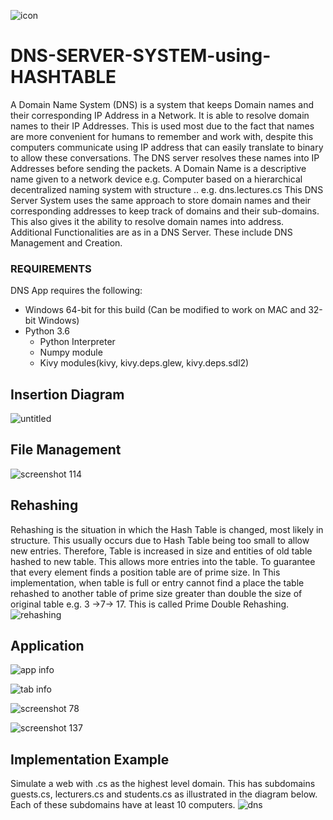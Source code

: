 ![icon](https://user-images.githubusercontent.com/36822517/42101589-c651a8fc-7bc3-11e8-94c1-03c1dcef8bef.png)

# DNS-SERVER-SYSTEM-using-HASHTABLE
   A Domain Name System (DNS) is a system that keeps Domain names and their corresponding IP Address in a Network. It is able to resolve domain names to their IP Addresses. This is used most due to the fact that names are more convenient for humans to remember and work with, despite this computers communicate using IP address that can easily translate to binary to allow these conversations. The DNS server resolves these names into IP Addresses before sending the packets.
A Domain Name is a descriptive name given to a network device e.g. Computer based on a hierarchical decentralized naming system with structure <name>.<subdomain>.<upper domain> e.g. dns.lectures.cs
This DNS Server System uses the same approach to store domain names and their corresponding addresses to keep track of domains and their sub-domains. This also gives it the ability to resolve domain names into address. Additional Functionalities are as in a DNS Server. These include DNS Management and Creation.
### REQUIREMENTS
DNS App requires the following:

* Windows 64-bit for this build (Can be modified to work on MAC and 32-bit Windows)
* Python 3.6
  - Python Interpreter
  - Numpy module
  - Kivy modules(kivy, kivy.deps.glew, kivy.deps.sdl2)

## Insertion Diagram
![untitled](https://user-images.githubusercontent.com/36822517/42100389-573aaebc-7bc0-11e8-85fb-4d8346a5e5b5.png)

## File Management
![screenshot 114](https://user-images.githubusercontent.com/36822517/42100229-eea438c8-7bbf-11e8-821a-ee17d162f243.png)

## Rehashing
Rehashing is the situation in which the Hash Table is changed, most likely in structure. This usually occurs due to Hash Table being too small to allow new entries. Therefore, Table is increased in size and entities of old table hashed to new table. This allows more entries into the table. To guarantee that every element finds a position table are of prime size. In This implementation, when table is full or entry cannot find a place the table rehashed to another table of prime size greater than double the size of original table e.g. 3 ->7-> 17. This is called Prime Double Rehashing.
![rehashing](https://user-images.githubusercontent.com/36822517/42100366-4b099aae-7bc0-11e8-8188-c1f7cd4795c3.png)

## Application

![app info](https://user-images.githubusercontent.com/36822517/42100379-4eba747a-7bc0-11e8-94c5-f09d48da4fc9.png)

![tab info](https://user-images.githubusercontent.com/36822517/42100359-47714aa4-7bc0-11e8-8da0-f8ae6e0bddbf.png)

![screenshot 78](https://user-images.githubusercontent.com/36822517/42100189-d3b215a8-7bbf-11e8-94ed-0fb0b6c43ca2.png)

![screenshot 137](https://user-images.githubusercontent.com/36822517/42100245-fab54832-7bbf-11e8-83bc-5e3d25ce9977.png)

## Implementation Example
 Simulate a web with .cs as the highest level domain. This has subdomains guests.cs, lecturers.cs and students.cs as illustrated in the diagram below. Each of these subdomains have at least 10 computers.
![dns](https://user-images.githubusercontent.com/36822517/42100976-04707d18-7bc2-11e8-8288-d546eee89843.png)
